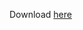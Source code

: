 Download <a href="https://github.com/Draktharion/GearCompareLotro/releases/download/v0.2/gear_comparer_v0.2.zip">here</a>
